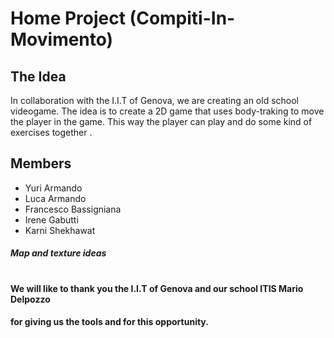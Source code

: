 # Home Project (Compiti-In-Movimento)

## The Idea 

In collaboration with the I.I.T of Genova, we are creating an old school videogame. 
The idea is to create a 2D game that uses body-traking to move the player in the game. 
This way the player can play and do some kind of exercises together  . 


## Members 
* Yuri Armando
* Luca Armando
* Francesco Bassigniana
* Irene Gabutti
* Karni Shekhawat
##### Map and texture ideas 



#
#### We will like to thank you the I.I.T of Genova and our school ITIS Mario Delpozzo 
#### for giving us the tools and for this opportunity. 
